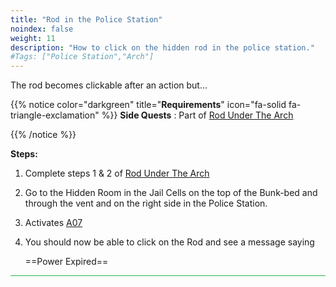```yaml
---
title: "Rod in the Police Station"
noindex: false
weight: 11
description: "How to click on the hidden rod in the police station."
#Tags: ["Police Station","Arch"]
---
```


The rod becomes clickable after an action but...

{{% notice color="darkgreen" title="**Requirements**" icon="fa-solid fa-triangle-exclamation"  %}}
**Side Quests** : Part of [Rod Under The Arch](/lore/special_tools/rod_under_arch)

{{% /notice %}}


**Steps:**

1. Complete steps 1 & 2 of [Rod Under The Arch](/lore/special_tools/rod_under_arch)
2. Go to the Hidden Room in the Jail Cells on the top of the Bunk-bed and through the vent and on the right side in the Police Station.
  1. Activates [A07](/casebook/light_panel#a07)
3. You should now be able to click on the Rod and see a message saying

	==Power Expired==

<hr style="background-color: #28b44c" size=8>

